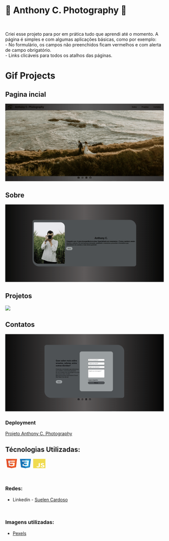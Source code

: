 <h1>🚀 Anthony C. Photography 🚀</h1><br>

<p>Criei esse projeto para por em prática tudo que aprendi até o momento. A página é simples e com algumas aplicações básicas, como por exemplo:<br>
- No formulário, os campos não preenchidos ficam vermelhos e com alerta de campo obrigatório.<br>
- Links clicáveis para todos os atalhos das páginas. </p>

# Gif Projects

<h2>Pagina incial</h2>

![](./src/gif-projects/page-photografhy-home.gif)
<br>

<h2>Sobre</h2>

![](./src/gif-projects/page-photografhy-about.gif)
<br>

<h2>Projetos</h2>

![](./src/gif-projects/page-photografhy-projects.gif)
<br>

<h2>Contatos</h2>

![](./src/gif-projects/page-photografhy-contacts.gif)
<br>

### Deployment

[Projeto Anthony C. Photography](https://suelenscardoso.github.io/page-photography/)

## Técnologias Utilizadas:

 <img align="center" alt="HTML" height="30" width="40" src="https://raw.githubusercontent.com/devicons/devicon/master/icons/html5/html5-original.svg"> <img align="center" alt="CSS" height="30" width="40" src="https://raw.githubusercontent.com/devicons/devicon/master/icons/css3/css3-original.svg"> <img align="center" alt="Js" height="30" width="40" src="https://raw.githubusercontent.com/devicons/devicon/master/icons/javascript/javascript-plain.svg">
 
 
<br>

### Redes:

- Linkedin - [Suelen Cardoso](https://www.linkedin.com/in/suelen-s-cardoso/)
<br>

### Imagens utilizadas:

- [Pexels](https://www.pexels.com/pt-br/)
